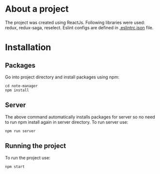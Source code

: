 # About a project
The project was created using ReactJs. Following libraries were used: redux, redux-saga, reselect.
Eslint configs are defined in [.eslintrc.json](.eslintrc.json) file.

# Installation
## Packages
Go into project directory and install packages using npm:

```
cd note-manager
npm install
```

## Server
The above command automatically installs packages for server so no need to run npm install again in server directory. To run server use:

```
npm run server
```

## Running the project
To run the project use:

```
npm start
```